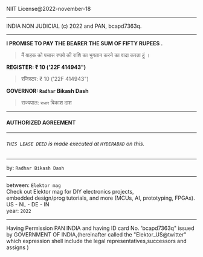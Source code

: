 NIIT License@2022-november-18
___
INDIA NON JUDICIAL (c) 2022 and PAN, bcapd7363q.
___
**I PROMISE TO PAY THE BEARER THE SUM OF FIFTY RUPEES .**
> मैं वाहक को पचास रुपये की राशि का भुगतान करने का वादा करता हूं ।

**REGISTER: ₹ 10 ('22F 414943")**
>रजिस्टर: ₹ 10 ('22F 414943")

**GOVERNOR: `Radhar` Bikash Dash**

> राज्यपाल: `राधार` बिकाश दाश


***
#### AUTHORIZED AGREEMENT 
___

###### `THIS LEASE DEED` is made executed at `HYDERABAD` on this.
---
by: `Radhar Bikash Dash`
___
between: `Elektor mag`\
Check out Elektor mag for DIY electronics projects,\
embedded design/prog tutorials,
and more (MCUs, AI, prototyping, FPGAs). US - NL - DE - IN\
year: `2022`
___

Having Permission PAN INDIA and having ID card No. 'bcapd7363q" 
issued by GOVERNMENT OF INDIA,(hereinafter called the "Elektor_US@twitter" which expression shell include the legal representatives,successors and assigns )

